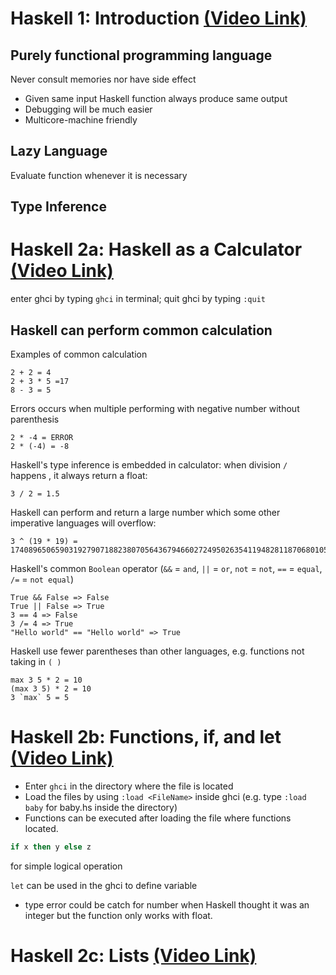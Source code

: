 # Haskell 1: Introduction [(Video Link)](https://www.youtube.com/watch?v=hJGEuFjcvZ8&list=PLS6urCrsYES24Fwzg5-Uga1QEbNm9kiU_&index=1)

## Purely functional programming language
Never consult memories nor have side effect
- Given same input Haskell function always produce same output
- Debugging will be much easier
- Multicore-machine friendly

## Lazy Language
Evaluate function whenever it is necessary

## Type Inference

# Haskell 2a: Haskell as a Calculator [(Video Link)](https://www.youtube.com/watch?v=hJGEuFjcvZ8&list=PLS6urCrsYES24Fwzg5-Uga1QEbNm9kiU_&index=2)

enter ghci by typing ```ghci``` in terminal; quit ghci by typing ```:quit```

## Haskell can perform common calculation
Examples of common calculation
```
2 + 2 = 4
2 + 3 * 5 =17
8 - 3 = 5
```

Errors occurs when multiple performing with negative number without parenthesis
```
2 * -4 = ERROR
2 * (-4) = -8
```

Haskell's type inference is embedded in calculator: when division ```/``` happens , it always return a float:
```
3 / 2 = 1.5
```

Haskell can perform and return a large number which some other imperative languages will overflow:
```
3 ^ (19 * 19) = 17408965065903192790718823807056436794660272495026354119482811870680105167618464984116279288988714938612096988816320780613754987181355093129514803369660572893075468180597603
```

Haskell's common ```Boolean``` operator (```&&``` = ```and```, ```||``` = ```or```, ```not``` = ```not```, ```==``` = ```equal```, ```/=``` = ```not equal```)
```
True && False => False
True || False => True
3 == 4 => False
3 /= 4 => True
"Hello world" == "Hello world" => True
```

Haskell use fewer parentheses than other languages, e.g. functions not taking in ```( )```
```
max 3 5 * 2 = 10
(max 3 5) * 2 = 10
3 `max` 5 = 5
```

# Haskell 2b: Functions, if, and let [(Video Link)](https://www.youtube.com/watch?v=hJGEuFjcvZ8&list=PLS6urCrsYES24Fwzg5-Uga1QEbNm9kiU_&index=3)

- Enter ```ghci``` in the directory where the file is located
- Load the files by using ```:load <FileName>``` inside ghci (e.g. type ```:load baby``` for baby.hs inside the directory)
- Functions can be executed after loading the file where functions located.

```haskell 
if x then y else z
``` 

for simple logical operation

```let``` can be used in the ghci to define variable

- type error could be catch for number when Haskell thought it was an integer but the function only works with float.


# Haskell 2c: Lists [(Video Link)](https://www.youtube.com/watch?v=hJGEuFjcvZ8&list=PLS6urCrsYES24Fwzg5-Uga1QEbNm9kiU_&index=4)
